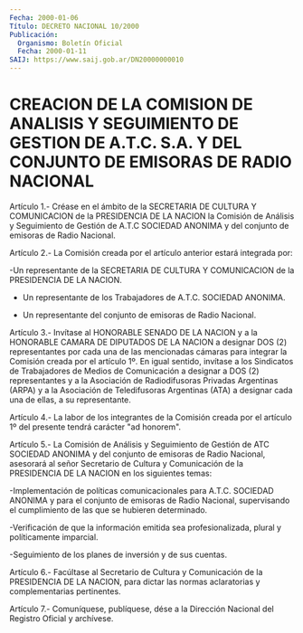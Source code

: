 ```yaml
---
Fecha: 2000-01-06
Título: DECRETO NACIONAL 10/2000
Publicación:
  Organismo: Boletín Oficial
  Fecha: 2000-01-11
SAIJ: https://www.saij.gob.ar/DN20000000010
---
```

# CREACION DE LA COMISION DE ANALISIS Y SEGUIMIENTO DE GESTION DE A.T.C. S.A. Y DEL CONJUNTO DE EMISORAS DE RADIO NACIONAL

<a id="1"></a>
Artículo  1.-  Créase  en  el  ámbito  de la SECRETARIA DE CULTURA Y COMUNICACION de la PRESIDENCIA DE LA NACION  la Comisión de Análisis y Seguimiento de Gestión de A.T.C SOCIEDAD ANONIMA y del conjunto de emisoras de Radio Nacional.

<a id="2"></a>
Artículo  2.-  La  Comisión  creada  por el artículo anterior estará integrada por:

-Un representante de la SECRETARIA DE  CULTURA  Y COMUNICACION de la PRESIDENCIA DE LA NACION.

- Un representante de los Trabajadores de A.T.C.  SOCIEDAD  ANONIMA.

- Un  representante  del  conjunto  de  emisoras de Radio Nacional.

<a id="3"></a>
Artículo  3.-  Invítase  al  HONORABLE  SENADO  DE  LA NACION y a la HONORABLE  CAMARA  DE  DIPUTADOS  DE  LA NACION a designar  DOS  (2) representantes por cada una de las mencionadas cámaras para integrar la Comisión creada por el artículo 1º.  En igual sentido, invítase a los Sindicatos de Trabajadores de Medios  de Comunicación a designar a  DOS  (2)  representantes  y  a  la Asociación  de  Radiodifusoras Privadas  Argentinas  (ARPA)  y  a  la Asociación  de  Teledifusoras Argentinas (ATA) a designar cada una  de  ellas, a su representante.

<a id="4"></a>
Artículo  4.-  La labor de los integrantes de la Comisión creada por el artículo 1º del presente tendrá carácter "ad honorem".

<a id="5"></a>
Artículo 5.- La Comisión de Análisis y Seguimiento de Gestión de ATC SOCIEDAD  ANONIMA  y  del  conjunto  de  emisoras de Radio Nacional, asesorará  al  señor  Secretario  de Cultura y  Comunicación  de  la PRESIDENCIA DE LA NACION en los siguientes temas:

-Implementación de políticas comunicacionales  para  A.T.C. SOCIEDAD ANONIMA y para el conjunto de emisoras de Radio Nacional, supervisando  el  cumplimiento  de  las que se hubieren determinado.

-Verificación  de que la información emitida  sea  profesionalizada, plural y políticamente imparcial.

-Seguimiento de los planes de inversión y de sus cuentas.

<a id="6"></a>
Artículo 6.- Facúltase al Secretario de Cultura y Comunicación de la PRESIDENCIA  DE  LA  NACION,  para  dictar las normas aclaratorias y complementarias pertinentes.

<a id="7"></a>
Artículo  7.-  Comuníquese, publíquese, dése a la Dirección Nacional del Registro Oficial y archívese.